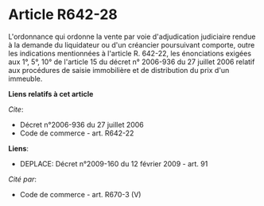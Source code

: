 # Article R642-28

L'ordonnance qui ordonne la vente par voie d'adjudication judiciaire rendue à la demande du liquidateur ou d'un créancier
poursuivant comporte, outre les indications mentionnées à l'article R. 642-22, les énonciations exigées aux 1°, 5°, 10° de
l'article 15 du décret n° 2006-936 du 27 juillet 2006 relatif aux procédures de saisie immobilière et de distribution du prix
d'un immeuble.

**Liens relatifs à cet article**

_Cite_:

  - Décret n°2006-936 du 27 juillet 2006
  - Code de commerce - art. R642-22

**Liens**:

  - DEPLACE: Décret n°2009-160 du 12 février 2009 - art. 91

_Cité par_:

  - Code de commerce - art. R670-3 (V)
